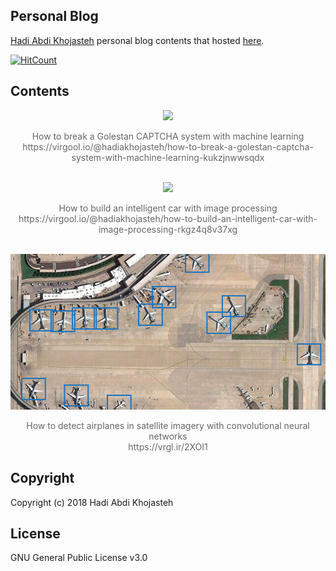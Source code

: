 ## Personal Blog
[Hadi Abdi Khojasteh](http://hadiabdikhojasteh.ir) personal blog contents that hosted [here](https://virgool.io/@hadiakhojasteh/).

[![HitCount](http://hits.dwyl.io/hkhojasteh/Personal-Blog.svg)](https://github.com/hkhojasteh/Personal-Blog)

## Contents
<center><img src="./how-to-break-a-Golestan-CAPTCHA-system-with-machine-learning/assets/Header.png"><p style="color: #666;">
How to break a Golestan CAPTCHA system with machine learning</br>https://virgool.io/@hadiakhojasteh/how-to-break-a-golestan-captcha-system-with-machine-learning-kukzjnwwsqdx</p></center>
</br>
<center><img src="./how-to-build-an-intelligent-car-with-image-processing/assets/Header.png"><p style="color: #666;">
How to build an intelligent car with image processing</br>https://virgool.io/@hadiakhojasteh/how-to-build-an-intelligent-car-with-image-processing-rkgz4q8v37xg</p></center>
</br>
<center><img src="./how-to-find-airplane-in-images/assets/cover.png"><p style="color: #666;">
How to detect airplanes in satellite imagery with convolutional neural networks</br>https://vrgl.ir/2XOI1</p></center>

## Copyright
Copyright (c) 2018 Hadi Abdi Khojasteh

## License
GNU General Public License v3.0
